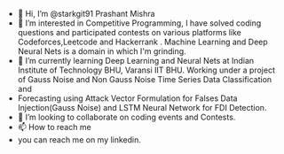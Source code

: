- 👋 Hi, I’m @starkgit91 Prashant Mishra
- 👀 I’m interested in Competitive Programming, I have solved coding questions and participated contests on various platforms like Codeforces,Leetcode and Hackerrank . Machine Learning and Deep Neural Nets is a domain in which I'm grinding.
- 🌱 I’m currently learning Deep Learning and Neural Nets at Indian Institute of Technology BHU, Varansi IIT BHU. Working under a project of Gauss Noise and Non Gauss Noise Time Series Data Classification and 
- Forecasting using Attack Vector Formulation for Falses Data Injection(Gauss Noise) and LSTM Neural Network for FDI Detection.
- 💞️ I’m looking to collaborate on coding events and Contests.
- 📫 How to reach me 
- you can reach me on my linkedin.

<!---
starkgit91/starkgit91 is a ✨ special ✨ repository because its `README.md` (this file) appears on your GitHub profile.
You can click the Preview link to take a look at your changes.
--->
